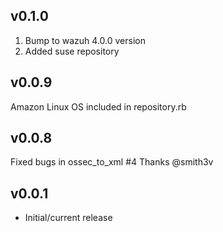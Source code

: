 ## v0.1.0
1. Bump to wazuh 4.0.0 version
2. Added suse repository
## v0.0.9
Amazon Linux OS included in repository.rb
## v0.0.8
Fixed bugs in ossec_to_xml #4 Thanks @smith3v
## v0.0.1

* Initial/current release
